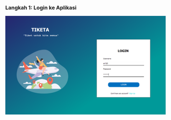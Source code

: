 ### Langkah 1: Login ke Aplikasi
![Login Screen](https://github.com/AriMulianandaSiregar/Tiketa/blob/main/Gambar%20Demo%20Aplikasi/login%20page.png)

